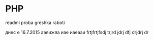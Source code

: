 # PHP
readmi 
proba greshka
raboti

днес е 16.7.2015
ааяижяа
иае
иаеааи
frtjfrtjfsdj
trjrd
jdrj
dfj
drjdrj
dr